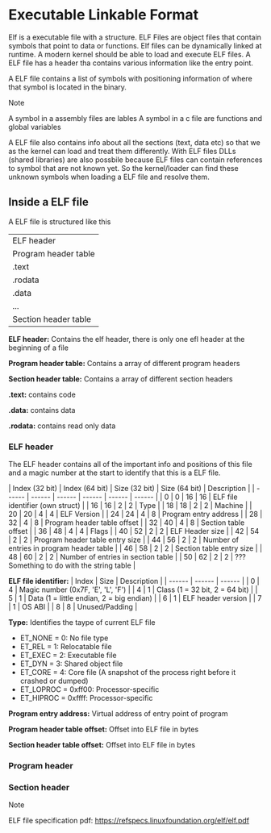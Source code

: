 # Executable Linkable Format
Elf is a executable file with a structure. ELF Files are object files that contain symbols that point to data or functions. 
Elf files can be dynamically linked at runtime. A modern kernel should be able to load and execute ELF files. A ELF file has a header tha contains various information like the entry point.


A ELF file contains a list of symbols with positioning information of where that symbol is located in the binary. 
>[!NOTE]
> A symbol in a assembly files are lables
> A symbol in a c file are functions and global variables


A ELF file also contains info about all the sections (text, data etc) so that we as the kernel can load and treat them differently.
With ELF files DLLs (shared libraries) are also possbile because ELF files can contain references to symbol that are not known yet. So the kernel/loader can find these unknown symbols when loading a ELF file and resolve them.

## Inside a ELF file
A ELF file is structured like this

| |
| ------ |
| ELF header |
| Program header table |
| .text |
| .rodata |
| .data |
| ... |
| Section header table |


**ELF header:** Contains the elf header, there is only one efl header at the beginning of a file


**Program header table:** Contains a array of different program headers


**Section header table:** Contains a array of different section headers


**.text:** contains code


**.data:** contains data


**.rodata:** contains read only data

### ELF header
The ELF header contains all of the important info and positions of this file and a magic number at the start to identify that this is a ELF file. 

| Index (32 bit) | Index (64 bit) | Size (32 bit) | Size (64 bit) | Description |
| ------ | ------ | ------ | ------ | ------ | ------ |
| 0 | 0 | 16 | 16 | ELF file identifier (own struct) |
| 16 | 16 | 2 | 2 | Type |
| 18 | 18 | 2 | 2 | Machine |
| 20 | 20 | 4 | 4 | ELF Version |
| 24 | 24 | 4 | 8 | Program entry address |
| 28 | 32 | 4 | 8 | Program header table offset |
| 32 | 40 | 4 | 8 | Section table offset |
| 36 | 48 | 4 | 4 | Flags |
| 40 | 52 | 2 | 2 | ELF Header size |
| 42 | 54 | 2 | 2 | Program header table  entry size |
| 44 | 56 | 2 | 2 | Number of entries in program header table |
| 46 | 58 | 2 | 2 | Section table  entry size |
| 48 | 60 | 2 | 2 | Number of entries in section table |
| 50 | 62 | 2 | 2 | ??? Something to do with the string table |


**ELF file identifier:**
| Index | Size | Description |
| ------ | ------ | ------ |
| 0 | 4 | Magic number (0x7F, 'E', 'L', 'F') |
| 4 | 1 | Class (1 = 32 bit, 2 = 64 bit) |
| 5 | 1 | Data (1 = little endian, 2 = big endian) |
| 6 | 1 | ELF header version |
| 7 | 1 | OS ABI |
| 8 | 8 | Unused/Padding |



**Type:** Identifies the taype of current ELF file
- ET_NONE = 0: No file type
- ET_REL = 1: Relocatable file
- ET_EXEC = 2: Executable file
- ET_DYN = 3: Shared object file
- ET_CORE = 4: Core file (A snapshot of the process right before it crashed or dumped)
- ET_LOPROC = 0xff00: Processor-specific
- ET_HIPROC = 0xffff: Processor-specific


**Program entry address:** Virtual address of entry point of program


**Program header table offset:** Offset into ELF file in bytes


**Section header table offset:** Offset into ELF file in bytes


### Program header

### Section header

>[!NOTE]
>ELF file specification pdf:
>https://refspecs.linuxfoundation.org/elf/elf.pdf